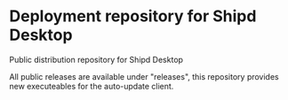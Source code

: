 # Deployment repository for Shipd Desktop
Public distribution repository for Shipd Desktop

All public releases are available under "releases", this repository provides new executeables for the auto-update client.
